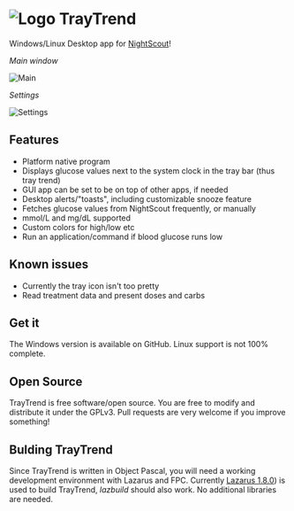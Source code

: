 # ![Logo](https://raw.githubusercontent.com/slicke/traytrend/master/img/up1.jpg "Logo") TrayTrend

Windows/Linux Desktop app for [NightScout](http://www.nightscout.info)!

_Main window_

![Main](https://raw.githubusercontent.com/slicke/traytrend/master/img/beta1.png "Main screen")

_Settings_

![Settings](https://raw.githubusercontent.com/slicke/traytrend/master/img/beta1_settings.png "Settings")


## Features
- Platform native program
- Displays glucose values next to the system clock in the tray bar (thus tray trend)
- GUI app can be set to be on top of other apps, if needed
- Desktop alerts/"toasts", including customizable snooze feature
- Fetches glucose values from NightScout frequently, or manually
- mmol/L and mg/dL supported
- Custom colors for high/low etc
- Run an application/command if blood glucose runs low

## Known issues
- Currently the tray icon isn't too pretty
- Read treatment data and present doses and carbs

## Get it
The Windows version is available on GitHub. Linux support is not 100% complete.

## Open Source
TrayTrend is free software/open source. You are free to modify and distribute it under the GPLv3. Pull requests are very welcome if you improve something!

## Bulding TrayTrend
Since TrayTrend is written in Object Pascal, you will need a working development environment with Lazarus and FPC.
Currently [Lazarus 1.8.0](http://lazarus.freepascal.org)) is used to build TrayTrend, _lazbuild_ should also work. No additional libraries are needed.